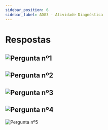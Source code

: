```yaml
---
sidebar_position: 6
sidebar_label: ADG3 - Atividade Diagnóstica
---
```


# Respostas

![Pergunta nº1](/img/arquitetura-computadores/adg4/pergunta1.jpg)
-
![Pergunta nº2](/img/arquitetura-computadores/adg4/pergunta2.jpg)
-
![Pergunta nº3](/img/arquitetura-computadores/adg4/pergunta3.jpg)
-
![Pergunta nº4](/img/arquitetura-computadores/adg4/pergunta4.jpg)
-
![Pergunta nº5](/img/arquitetura-computadores/adg4/pergunta5.png)